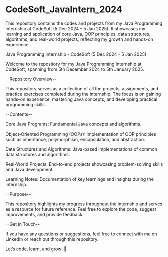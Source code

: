 # CodeSoft_JavaIntern_2024
This repository contains the codes and projects from my Java Programming Internship at CodeSoft (5 Dec 2024 – 5 Jan 2025). It showcases my learning and application of core Java, OOP principles, data structures, algorithms, and real-world projects, reflecting my growth and hands-on experience.

Java Programming Internship - CodeSoft (5 Dec 2024 - 5 Jan 2025)

Welcome to the repository for my Java Programming Internship at CodeSoft, spanning from 5th December 2024 to 5th January 2025.

--Repository Overview--

This repository serves as a collection of all the projects, assignments, and practice exercises completed during the internship. The focus is on gaining hands-on experience, mastering Java concepts, and developing practical programming skills.

--Contents--

Core Java Programs: Fundamental Java concepts and algorithms.

Object-Oriented Programming (OOPs): Implementation of OOP principles such as inheritance, polymorphism, encapsulation, and abstraction.

Data Structures and Algorithms: Java-based implementations of common data structures and algorithms.

Real-World Projects: End-to-end projects showcasing problem-solving skills and Java development.

Learning Notes: Documentation of key learnings and insights during the internship.

--Purpose--

This repository highlights my progress throughout the internship and serves as a resource for future reference. Feel free to explore the code, suggest improvements, and provide feedback.

--Get in Touch--

If you have any questions or suggestions, feel free to connect with me on LinkedIn or reach out through this repository.

Let’s code, learn, and grow! 🌟
